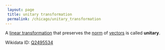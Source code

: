 ```yaml
---
 layout: page
 title: unitary transformation
 permalink: /chicago/unitary_transformation
---
```

A [linear transformation](https://mathgloss.github.io/MathGloss/linear_transformation) that preserves the [norm](https://mathgloss.github.io/MathGloss/norm) of [vectors](https://mathgloss.github.io/MathGloss/vector_space) is called **unitary**.

Wikidata ID: [Q2495534](https://www.wikidata.org/wiki/Q2495534)